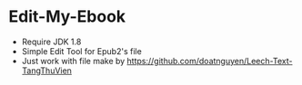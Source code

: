 # Edit-My-Ebook
- Require JDK  1.8
- Simple Edit Tool for Epub2's file
- Just work with file make by https://github.com/doatnguyen/Leech-Text-TangThuVien
